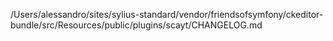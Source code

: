 /Users/alessandro/sites/sylius-standard/vendor/friendsofsymfony/ckeditor-bundle/src/Resources/public/plugins/scayt/CHANGELOG.md